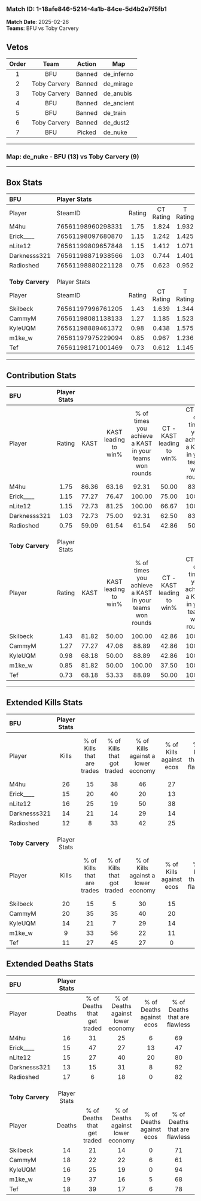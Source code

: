 ### Match ID: 1-18afe846-5214-4a1b-84ce-5d4b2e7f5fb1  
**Match Date**: 2025-02-26  
**Teams**: BFU vs Toby Carvery  

## Vetos  

| Order | Team | Action | Map |
| :---: | :--: | :----: | --- |
| 1 | BFU | Banned | de_inferno |
| 2 | Toby Carvery | Banned | de_mirage |
| 3 | Toby Carvery | Banned | de_anubis |
| 4 | BFU | Banned | de_ancient |
| 5 | BFU | Banned | de_train |
| 6 | Toby Carvery | Banned | de_dust2 |
| 7 | BFU | Picked | de_nuke |

---  

### **Map**: de_nuke - BFU (13) vs Toby Carvery (9)  
---  

## Box Stats  

| **BFU**          | Player Stats      |        |           |          |       |       |       |         |        |      |     |
| :- | :- | :-: | :-: | :-: | :-: | :-: | :-: | :-: | :-: | :-: | :-: |
| Player           | SteamID           | Rating | CT Rating | T Rating | KAST  |  ADR  | Kills | Assists | Deaths | K/D  | HS% |
| M4hu             | 76561198960298331 |  1.75  |   1.824   |  1.932   | 86.36 | 121.8 |  26   |    8    |   16   | 1.63 | 38  |
| Erick____        | 76561198097680870 |  1.15  |   1.242   |  1.425   | 77.27 | 82.2  |  15   |    8    |   15   | 1.00 | 26  |
| nLite12          | 76561199809657848 |  1.15  |   1.412   |  1.071   | 72.73 | 81.4  |  16   |    6    |   15   | 1.07 | 62  |
| Darknesss321     | 76561198871938566 |  1.03  |   0.744   |  1.401   | 72.73 | 59.1  |  14   |    4    |   13   | 1.08 | 50  |
| Radioshed        | 76561198880221128 |  0.75  |   0.623   |  0.952   | 59.09 | 55.6  |  12   |    4    |   17   | 0.71 | 25  |
|                  |                   |        |           |          |       |       |       |         |        |      |     |
|                  |                   |        |           |          |       |       |       |         |        |      |     |
|                  |                   |        |           |          |       |       |       |         |        |      |     |
| **Toby Carvery** | Player Stats      |        |           |          |       |       |       |         |        |      |     |
| Player           | SteamID           | Rating | CT Rating | T Rating | KAST  |  ADR  | Kills | Assists | Deaths | K/D  | HS% |
| Skilbeck         | 76561197996761205 |  1.43  |   1.639   |  1.344   | 81.82 | 93.5  |  20   |    5    |   14   | 1.43 | 60  |
| CammyM           | 76561198081138133 |  1.27  |   1.185   |  1.523   | 77.27 | 90.0  |  20   |    2    |   18   | 1.11 | 30  |
| KyleUQM          | 76561198889461372 |  0.98  |   0.438   |  1.575   | 68.18 | 72.6  |  14   |    5    |   16   | 0.88 |  7  |
| m1ke_w           | 76561197975229094 |  0.85  |   0.967   |  1.236   | 81.82 | 82.6  |   9   |    7    |   19   | 0.47 | 55  |
| Tef              | 76561198171001469 |  0.73  |   0.612   |  1.145   | 68.18 | 46.8  |  11   |    6    |   18   | 0.61 | 36  |
---  

## Contribution Stats  

| **BFU**          | Player Stats |       |                      |                                                        |                           |                                                             |                          |                                                            |
| :- | :-: | :-: | :-: | :-: | :-: | :-: | :-: | :-: |
| Player           |    Rating    | KAST  | KAST leading to win% | % of times you achieve a KAST in your teams won rounds | CT - KAST leading to win% | CT - % of times you achieve a KAST in your teams won rounds | T - KAST leading to win% | T - % of times you achieve a KAST in your teams won rounds |
| M4hu             |     1.75     | 86.36 |        63.16         |                         92.31                          |           50.00           |                            83.33                            |          77.78           |                           100.00                           |
| Erick____        |     1.15     | 77.27 |        76.47         |                         100.00                         |           75.00           |                           100.00                            |          77.78           |                           100.00                           |
| nLite12          |     1.15     | 72.73 |        81.25         |                         100.00                         |           66.67           |                           100.00                            |          100.00          |                           100.00                           |
| Darknesss321     |     1.03     | 72.73 |        75.00         |                         92.31                          |           62.50           |                            83.33                            |          87.50           |                           100.00                           |
| Radioshed        |     0.75     | 59.09 |        61.54         |                         61.54                          |           42.86           |                            50.00                            |          83.33           |                           71.43                            |
|                  |              |       |                      |                                                        |                           |                                                             |                          |                                                            |
|                  |              |       |                      |                                                        |                           |                                                             |                          |                                                            |
|                  |              |       |                      |                                                        |                           |                                                             |                          |                                                            |
| **Toby Carvery** | Player Stats |       |                      |                                                        |                           |                                                             |                          |                                                            |
| Player           |    Rating    | KAST  | KAST leading to win% | % of times you achieve a KAST in your teams won rounds | CT - KAST leading to win% | CT - % of times you achieve a KAST in your teams won rounds | T - KAST leading to win% | T - % of times you achieve a KAST in your teams won rounds |
| Skilbeck         |     1.43     | 81.82 |        50.00         |                         100.00                         |           42.86           |                           100.00                            |          54.55           |                           100.00                           |
| CammyM           |     1.27     | 77.27 |        47.06         |                         88.89                          |           42.86           |                           100.00                            |          50.00           |                           83.33                            |
| KyleUQM          |     0.98     | 68.18 |        50.00         |                         88.89                          |           42.86           |                           100.00                            |          55.56           |                           83.33                            |
| m1ke_w           |     0.85     | 81.82 |        50.00         |                         100.00                         |           37.50           |                           100.00                            |          60.00           |                           100.00                           |
| Tef              |     0.73     | 68.18 |        53.33         |                         88.89                          |           50.00           |                           100.00                            |          55.56           |                           83.33                            |
---  

## Extended Kills Stats  

| **BFU**          | Player Stats |                            |                            |                                    |                         |                              |                                 |                                       |                    |           |
| :- | :-: | :-: | :-: | :-: | :-: | :-: | :-: | :-: | :-: | :-: |
| Player           |    Kills     | % of Kills that are trades | % of Kills that got traded | % of Kills against a lower economy | % of Kills against ecos | % of Kills that are flawless | % of Kills that are close duels | % of Kills that are assisted by flash | Pistol Round Kills | AWP Kills |
| M4hu             |      26      |             15             |             38             |                 46                 |           27            |              65              |                8                |                   4                   |         4          |     0     |
| Erick____        |      15      |             20             |             40             |                 20                 |           13            |              47              |                0                |                   0                   |         1          |     0     |
| nLite12          |      16      |             25             |             19             |                 50                 |           38            |              75              |                0                |                   6                   |         2          |     0     |
| Darknesss321     |      14      |             21             |             14             |                 29                 |           14            |              93              |                7                |                   0                   |         0          |     4     |
| Radioshed        |      12      |             8              |             33             |                 42                 |           25            |              83              |                8                |                   0                   |         1          |     0     |
|                  |              |                            |                            |                                    |                         |                              |                                 |                                       |                    |           |
|                  |              |                            |                            |                                    |                         |                              |                                 |                                       |                    |           |
|                  |              |                            |                            |                                    |                         |                              |                                 |                                       |                    |           |
| **Toby Carvery** | Player Stats |                            |                            |                                    |                         |                              |                                 |                                       |                    |           |
| Player           |    Kills     | % of Kills that are trades | % of Kills that got traded | % of Kills against a lower economy | % of Kills against ecos | % of Kills that are flawless | % of Kills that are close duels | % of Kills that are assisted by flash | Pistol Round Kills | AWP Kills |
| Skilbeck         |      20      |             15             |             5              |                 30                 |           15            |              80              |                0                |                   5                   |         2          |     0     |
| CammyM           |      20      |             35             |             35             |                 40                 |           20            |              75              |                5                |                   5                   |         2          |     0     |
| KyleUQM          |      14      |             21             |             7              |                 29                 |           14            |              64              |                0                |                   0                   |         0          |    13     |
| m1ke_w           |      9       |             33             |             56             |                 22                 |           11            |              56              |                0                |                  11                   |         1          |     0     |
| Tef              |      11      |             27             |             45             |                 27                 |            0            |              73              |                0                |                   0                   |         4          |     0     |
## Extended Deaths Stats  

| **BFU**          | Player Stats |                             |                                   |                          |                               |                            |                           |               |
| :- | :-: | :-: | :-: | :-: | :-: | :-: | :-: | :-: |
| Player           |    Deaths    | % of Deaths that get traded | % of Deaths against lower economy | % of Deaths against ecos | % of Deaths that are flawless | % of Deaths that are close | % of Deaths while blinded | Deaths to AWP |
| M4hu             |      16      |             31              |                25                 |            6             |              69               |             0              |             6             |       1       |
| Erick____        |      15      |             47              |                27                 |            13            |              47               |             0              |             0             |       4       |
| nLite12          |      15      |             27              |                40                 |            20            |              80               |             7              |             0             |       2       |
| Darknesss321     |      13      |             15              |                31                 |            8             |              92               |             0              |             8             |       3       |
| Radioshed        |      17      |              6              |                18                 |            0             |              82               |             0              |             6             |       3       |
|                  |              |                             |                                   |                          |                               |                            |                           |               |
|                  |              |                             |                                   |                          |                               |                            |                           |               |
|                  |              |                             |                                   |                          |                               |                            |                           |               |
| **Toby Carvery** | Player Stats |                             |                                   |                          |                               |                            |                           |               |
| Player           |    Deaths    | % of Deaths that get traded | % of Deaths against lower economy | % of Deaths against ecos | % of Deaths that are flawless | % of Deaths that are close | % of Deaths while blinded | Deaths to AWP |
| Skilbeck         |      14      |             21              |                14                 |            0             |              71               |             7              |             0             |       1       |
| CammyM           |      18      |             22              |                22                 |            6             |              61               |             6              |             0             |       1       |
| KyleUQM          |      16      |             25              |                19                 |            0             |              94               |             0              |             6             |       1       |
| m1ke_w           |      19      |             37              |                16                 |            5             |              68               |             11             |             0             |       0       |
| Tef              |      18      |             39              |                17                 |            6             |              78               |             0              |             6             |       1       |
